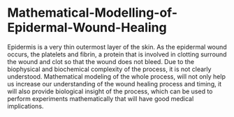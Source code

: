 # Mathematical-Modelling-of-Epidermal-Wound-Healing
Epidermis is a very thin outermost layer of the skin. As the epidermal wound occurs, the platelets and fibrin, a protein that is involved in clotting surround the wound and clot so that the wound does not bleed. Due to the biophysical and biochemical complexity of the process, it is not clearly understood. Mathematical modeling of the whole process, will not only help us increase our understanding of the wound healing process and timing, it will also provide biological insight of the process, which can be used to perform experiments mathematically that will have good medical implications.
